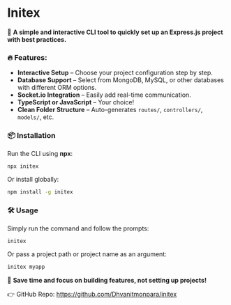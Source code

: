 # Initex

🚀 **A simple and interactive CLI tool to quickly set up an Express.js project with best practices.**

### 🔥 Features:

- **Interactive Setup** – Choose your project configuration step by step.
- **Database Support** – Select from MongoDB, MySQL, or other databases with different ORM options.
- **Socket.io Integration** – Easily add real-time communication.
- **TypeScript or JavaScript** – Your choice!
- **Clean Folder Structure** – Auto-generates `routes/`, `controllers/`, `models/`, etc.

### 📦 Installation

Run the CLI using **npx**:

```sh
npx initex
```

Or install globally:

```sh
npm install -g initex
```

### 🛠 Usage

Simply run the command and follow the prompts:

```sh
initex
```

Or pass a project path or project name as an argument:

```sh
initex myapp
```

🎯 **Save time and focus on building features, not setting up projects!**

👉 GitHub Repo: https://github.com/Dhvanitmonpara/initex
